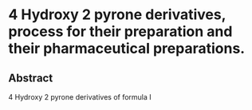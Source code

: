 # 4 Hydroxy 2 pyrone derivatives, process for their preparation and their pharmaceutical preparations.

## Abstract
4 Hydroxy 2 pyrone derivatives of formula I